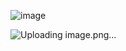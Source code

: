 ![image](https://github.com/user-attachments/assets/a0e56ab5-9180-448c-9863-5ae3ceb8c3fc)

![Uploading image.png…]()

